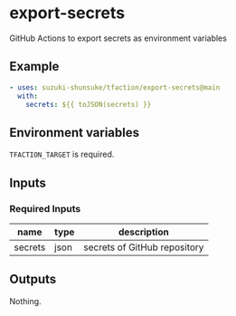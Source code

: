 # export-secrets

GitHub Actions to export secrets as environment variables

## Example

```yaml
- uses: suzuki-shunsuke/tfaction/export-secrets@main
  with:
    secrets: ${{ toJSON(secrets) }}
```

## Environment variables

`TFACTION_TARGET` is required.

## Inputs

### Required Inputs

name | type | description
--- |------| ---
secrets | json | secrets of GitHub repository

## Outputs

Nothing.
